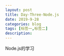 ```yaml
---
layout: post
title: Day-Three-Node.js
date: 2019-9-28
categories: blog
tags: [标签一,标签二]
description: 
---
```


Node.js的学习


